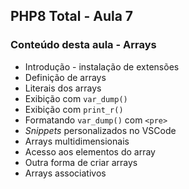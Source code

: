 ## PHP8 Total - Aula 7

### Conteúdo desta aula - Arrays

- Introdução - instalação de extensões
- Definição de arrays
- Literais dos arrays
- Exibição com `var_dump()`
- Exibição com `print_r()`
- Formatando `var_dump()` com `<pre>`
- _Snippets_ personalizados no VSCode
- Arrays multidimensionais
- Acesso aos elementos do array
- Outra forma de criar arrays
- Arrays associativos
